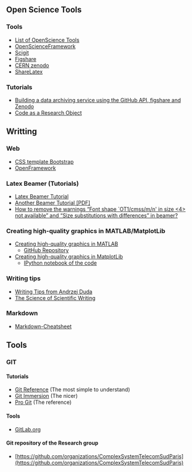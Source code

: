 ## Open Science Tools
### Tools 
* [List of OpenScience Tools](https://docs.google.com/a/luxbulb.org/spreadsheet/ccc?key=0AurNeI-ueiEEdFdwTWNnMDA0OEliNHM0WnNBQVd4eEE#gid=0)
* [OpenScienceFramework](https://openscienceframework.org/)
* [Scigit](https://www.scigit.com/)
* [Figshare](http://figshare.com/)
* [CERN zenodo](http://zenodo.org/)
* [ShareLatex](https://www.sharelatex.com/)

### Tutorials 
* [Building a data archiving service using the GitHub API, figshare and Zenodo](http://arfon.org/building-a-data-archiving-service-using-the-github-api-figshare-and-zenodo)
* [Code as a Research Object](http://mozillascience.github.io/code-research-object/)

## Writting
### Web
- [CSS template Bootstrap](http://twitter.github.io/bootstrap/)
- [OpenFramework](https://openframework.stanford.edu/)

### Latex Beamer (Tutorials) 
- [Latex Beamer Tutorial](http://www.math.umbc.edu/~rouben/beamer/)
- [Another Beamer Tutorial [PDF]](http://www.uncg.edu/cmp/reu/presentations/Charles%20Batts%20-%20Beamer%20Tutorial.pdf)
- [How to remove the warnings “Font shape `OT1/cmss/m/n' in size <4> not available” and “Size substitutions with differences” in beamer?](http://tex.stackexchange.com/questions/58087/how-to-remove-the-warnings-font-shape-ot1-cmss-m-n-in-size-4-not-available)

### Creating high-quality graphics in MATLAB/MatplotLib
- [Creating high-quality graphics in MATLAB](http://dgleich.github.io/hq-matlab-figs/)
   - [GitHub Repository](https://github.com/dgleich/hq-matlab-figs) 
- [Creating high-quality graphics in MatplotLib](https://gist.github.com/vgauthier/9b32f272788e1ab873d2#file-gistfile1-py)
   - [IPython notebook of the code](http://nbviewer.ipython.org/5849687)

### Writing tips
* [Writing Tips from Andrzej Duda](http://duda.imag.fr/writing.pdf)
* [The Science of Scientific Writing](https://www.americanscientist.org/issues/issue.aspx?id=877&y=0&no&content=true&page=4&css=print)

### Markdown
* [Markdown-Cheatsheet](https://github.com/adam-p/markdown-here/wiki/Markdown-Cheatsheet)

## Tools 
### GIT
#### Tutorials 
  * [Git Reference](http://gitref.org/) (The most simple to understand)
  * [Git Immersion](http://gitimmersion.com/) (The nicer)
  * [Pro Git](http://progit.org/book/) (The reference)

#### Tools
  * [GitLab.org](http://gitlab.org/)

#### Git repository of the Research group 
* [https://github.com/organizations/ComplexSystemTelecomSudParis](https://github.com/organizations/ComplexSystemTelecomSudParis)
